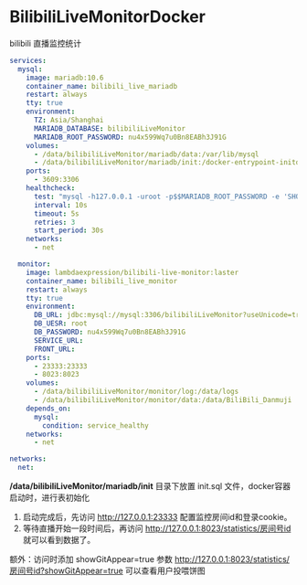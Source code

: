 # BilibiliLiveMonitorDocker
bilibili 直播监控统计

```yml
services:
  mysql:
    image: mariadb:10.6
    container_name: bilibili_live_mariadb
    restart: always
    tty: true
    environment:
      TZ: Asia/Shanghai
      MARIADB_DATABASE: bilibiliLiveMonitor
      MARIADB_ROOT_PASSWORD: nu4x599Wq7u0Bn8EABh3J91G
    volumes:
      - /data/bilibiliLiveMonitor/mariadb/data:/var/lib/mysql
      - /data/bilibiliLiveMonitor/mariadb/init:/docker-entrypoint-initdb.d
    ports:
      - 3609:3306
    healthcheck:
      test: "mysql -h127.0.0.1 -uroot -p$$MARIADB_ROOT_PASSWORD -e 'SHOW DATABASES;'"
      interval: 10s
      timeout: 5s
      retries: 3
      start_period: 30s
    networks:
      - net

  monitor:
    image: lambdaexpression/bilibili-live-monitor:laster
    container_name: bilibili_live_monitor
    restart: always
    tty: true
    environment:
      DB_URL: jdbc:mysql://mysql:3306/bilibiliLiveMonitor?useUnicode=true&characterEncoding=utf8
      DB_UESR: root
      DB_PASSWORD: nu4x599Wq7u0Bn8EABh3J91G
      SERVICE_URL: 
      FRONT_URL: 
    ports:
      - 23333:23333
      - 8023:8023
    volumes:
      - /data/bilibiliLiveMonitor/monitor/log:/data/logs
      - /data/bilibiliLiveMonitor/monitor/data:/data/BiliBili_Danmuji
    depends_on:
      mysql:
        condition: service_healthy
    networks:
      - net

networks:
  net:
```

**/data/bilibiliLiveMonitor/mariadb/init** 目录下放置 init.sql 文件，docker容器启动时，进行表初始化


1. 启动完成后，先访问 http://127.0.0.1:23333 配置监控房间id和登录cookie。
2. 等待直播开始一段时间后，再访问 http://127.0.0.1:8023/statistics/房间号id 就可以看到数据了。

额外：访问时添加 showGitAppear=true 参数 http://127.0.0.1:8023/statistics/房间号id?showGitAppear=true 可以查看用户投喂饼图
